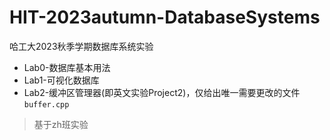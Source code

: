 # HIT-2023autumn-DatabaseSystems
哈工大2023秋季学期数据库系统实验

* Lab0-数据库基本用法
* Lab1-可视化数据库
* Lab2-缓冲区管理器(即英文实验Project2)，仅给出唯一需要更改的文件`buffer.cpp`

> 基于zh班实验
